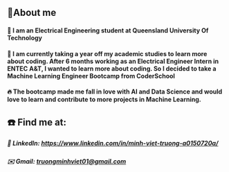 
## 🚀About me
#### 🏫 I am an Electrical Engineering student at Queensland University Of Technology
#### 🤖 I am currently taking a year off my academic studies to learn more about coding. After 6 months working as an Electrical Engineer Intern in ENTEC A&T, I wanted to learn more about coding. So I decided to take a Machine Learning Engineer Bootcamp  from CoderSchool
#### 🔥 The bootcamp made me fall in love with AI and Data Science and would love to learn and contribute to more projects in Machine Learning.

## ☎️ Find me at: 
##### 💼 LinkedIn: https://www.linkedin.com/in/minh-viet-truong-a0150720a/
##### ✉️ Gmail: truongminhviet01@gmail.com

<!--


**minhviet178/minhviet178** is a ✨ _special_ ✨ repository because its `README.md` (this file) appears on your GitHub profile.

Here are some ideas to get you started:

- 🔭 I’m currently working on ...
- 🌱 I’m currently learning ...
- 👯 I’m looking to collaborate on ...
- 🤔 I’m looking for help with ...
- 💬 Ask me about ...
- 📫 How to reach me: ...
- 😄 Pronouns: ...
- ⚡ Fun fact: ...

-->
